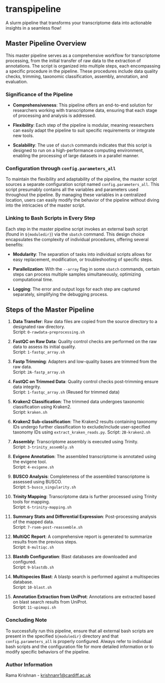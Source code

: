 # transpipeline
A slurm pipeline that transforms your transcriptome data into actionable insights in a seamless flow!

## Master Pipeline Overview

This master pipeline serves as a comprehensive workflow for transcriptome processing, from the initial transfer of raw data to the extraction of annotations. The script is organized into multiple steps, each encompassing a specific procedure in the pipeline. These procedures include data quality checks, trimming, taxonomic classification, assembly, annotation, and evaluation.

### Significance of the Pipeline

- **Comprehensiveness**: This pipeline offers an end-to-end solution for researchers working with transcriptome data, ensuring that each stage of processing and analysis is addressed.
  
- **Flexibility**: Each step of the pipeline is modular, meaning researchers can easily adapt the pipeline to suit specific requirements or integrate new tools.

- **Scalability**: The use of `sbatch` commands indicates that this script is designed to run on a high-performance computing environment, enabling the processing of large datasets in a parallel manner.

### Configuration through `config.parameters_all`

To maintain the flexibility and adaptability of the pipeline, the master script sources a separate configuration script named `config.parameters_all`. This script presumably contains all the variables and parameters used throughout the pipeline. By managing these variables in a centralized location, users can easily modify the behavior of the pipeline without diving into the intricacies of the master script.

### Linking to Bash Scripts in Every Step

Each step in the master pipeline script invokes an external bash script (found in `${moduledir}`) via the `sbatch` command. This design choice encapsulates the complexity of individual procedures, offering several benefits:

- **Modularity**: The separation of tasks into individual scripts allows for easy replacement, modification, or troubleshooting of specific steps.

- **Parallelization**: With the `--array` flag in some `sbatch` commands, certain steps can process multiple samples simultaneously, optimizing computational time.

- **Logging**: The error and output logs for each step are captured separately, simplifying the debugging process.

## Steps of the Master Pipeline

1. **Data Transfer**: Raw data files are copied from the source directory to a designated raw directory.  
   Script: `0-rawdata-preprocessing.sh`

3. **FastQC on Raw Data**: Quality control checks are performed on the raw data to assess its initial quality.  
   Script: `1-fastqc_array.sh`

4. **Fastp Trimming**: Adapters and low-quality bases are trimmed from the raw data.  
   Script: `2A-fastp_array.sh`

5. **FastQC on Trimmed Data**: Quality control checks post-trimming ensure data integrity.  
   Script: `1-fastqc_array.sh` (Reused for trimmed data)

6. **Kraken2 Classification**: The trimmed data undergoes taxonomic classification using Kraken2.  
   Script: `kraken.sh`

7. **Kraken2 Sub-classification**: The Kraken2 results containing taxonomy IDs undergo further classification to exclude/include user-specified taxonomy IDs using `extract_kraken_reads.py`.
    Script: `2B-kraken2.sh` 

9. **Assembly**: Transcriptome assembly is executed using Trinity.  
   Script: `3-trinity_assembly.sh`

10. **Evigene Annotation**: The assembled transcriptome is annotated using the evigene tool.  
   Script: `4-evigene.sh`

11. **BUSCO Analysis**: Completeness of the assembled transcriptome is assessed using BUSCO.  
   Script: `5-busco_singularity.sh`

12. **Trinity Mapping**: Transcriptome data is further processed using Trinity tools for mapping.  
   Script: `6-trinity-mapping.sh`

13. **Summary Stats and Differential Expression**: Post-processing analysis of the mapped data.  
   Script: `7-rsem-post-reassemble.sh`

14. **MultiQC Report**: A comprehensive report is generated to summarize results from the previous steps.  
   Script: `8-multiqc.sh`

15. **Blastdb Configuration**: Blast databases are downloaded and configured.  
   Script: `9-blastdb.sh`

16. **Multispecies Blast**: A blastp search is performed against a multispecies database.  
   Script: `10-blast.sh`

17. **Annotation Extraction from UniProt**: Annotations are extracted based on blast search results from UniProt.  
   Script: `11-upimapi.sh`

### Concluding Note

To successfully run this pipeline, ensure that all external bash scripts are present in the specified `${moduledir}` directory and that `config.parameters_all` is properly configured. Always refer to individual bash scripts and the configuration file for more detailed information or to modify specific behaviors of the pipeline.

### Author Information

Rama Krishnan - krishnanr1@cardiff.ac.uk
